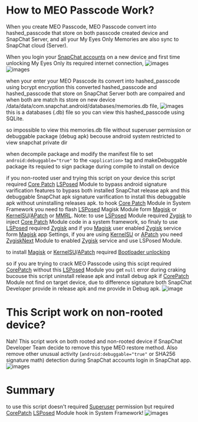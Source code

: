 # How to MEO Passcode Work?

When you create MEO Passcode, MEO Passcode convert into hashed_passcode that store on both passcode created device and SnapChat Server, and all your My Eyes Only Memories are also sync to SnapChat cloud (Server).

When you login your [SnapChat accounts](https://accounts.snapchat.com/) on a new device and first time unlocking My Eyes Only its required internet connection, 
![images](images/hashed_passcode_null_before_unlocking_meo_passcode_on_a_new_device.png)
![images](images/unlocing_MEO_on_a_new_device_requires_internet_access.jpg)

when your enter your MEO Passcode its convert into hashed_passcode using bcrypt encryption this converted hashed_passcode and hashed_passcode that store on SnapChat Server both are compaired and when both are match its store on new device /data/data/com.snapchat.android/databases/memories.db file,
![images](images/hashed_passcode_array_after_unlocking_meo_passcode_on_a_new_device.png)
this is a databases (.db) file so you can view this hashed_passcode using SQLite.

so impossible to view this memories.db file without superuser permission or debuggable package (debug apk) becouse android system restricted to view snapchat private dir

when decompile package and modify the manifest file to set `android:debuggable="true"` to the `<application>` tag and makeDebuggable package its requied to sign package during compile to install on device

if you non-rooted user and trying this script on your device this script required [Core Patch](https://github.com/LSPosed/CorePatch/releases) [LSPosed](https://github.com/JingMatrix/LSPosed/releases) Module to bypass android signature varification features to bypass both installed SnapChat release apk and this debuggable SnapChat apk signature varification to install this debuggable apk without uninstalling releases apk. to hook [Core Patch](https://github.com/LSPosed/CorePatch/releases) Module in System Framework you need to flash [LSPosed](https://github.com/JingMatrix/LSPosed/releases) Magisk Module form [Magisk](https://github.com/topjohnwu/Magisk/releases) or [KernelSU](https://github.com/tiann/KernelSU)/[APatch](https://github.com/bmax121/APatch) or [MMRL](https://github.com/DerGoogler/MMRL/releases). Note: to use [LSPosed](https://github.com/JingMatrix/LSPosed/releases) Module required [Zygisk](https://de.wikipedia.org/wiki/Zygisk) to inject [Core Patch](https://github.com/LSPosed/CorePatch) Module code in a system framework, so finaly to use [LSPosed](https://github.com/JingMatrix/LSPosed) required [Zygisk](https://de.wikipedia.org/wiki/Zygisk) and if you [Magisk](https://github.com/topjohnwu/Magisk) user enabled [Zygisk](https://de.wikipedia.org/wiki/Zygisk) service form [Magisk](https://github.com/topjohnwu/Magisk) app Settings, if you are using [KernelSU](https://github.com/tiann/KernelSU) or [APatch](https://github.com/bmax121/APatch) you need [ZygiskNext](https://github.com/Dr-TSNG/ZygiskNext/releases) Module to enabled [Zygisk](https://de.wikipedia.org/wiki/Zygisk) service and use LSPosed Module.

to install [Magisk](https://github.com/topjohnwu/Magisk/releases) or [KernelSU](https://github.com/tiann/KernelSU)/[APatch](https://github.com/bmax121/APatch) required [Bootloader unlocking](https://en.wikipedia.org/wiki/Bootloader_unlocking)

so if you are trying to crack MEO Passcode using this scipt required [CorePatch](https://github.com/LSPosed/CorePatch/releases) without this [LSPosed](https://github.com/JingMatrix/LSPosed/releases) Module you get `null` error during craking bucouse this script uninstall release apk and install debug apk if [CorePatch](https://github.com/LSPosed/CorePatch/releases) Module not find on target device, due to difference signature both SnapChat Developer provide in release apk and me provide in Debug apk.
![image](images/hashed_passcode_null_error_during_cracking.png)

# This Script work on non-rooted device?

Nah! This script work on both rooted and non-rooted device if SnapChat Developer Team decide to remove this type MEO restore method. Also remove other unusual activity (`android:debuggable="true"` or SHA256 signature math) detection during SnapChat accounts login in SnapChat app.
![images](images/other_unusual_activity_detect.png)

# Summary

to use this script doesn't required [Superuser](https://en.wikipedia.org/wiki/Superuser) permission but required [CorePatch](https://github.com/LSPosed/CorePatch/releases) [LSPosed](https://github.com/JingMatrix/LSPosed/releases) Module hook in System Framework!
![images](images/CorePatch_hook_in_system_framework.png)
